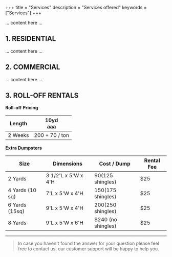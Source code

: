 +++
title = "Services"
description = "Services offered"
keywords = ["Services"]
+++

... content here ...

<a name="residential"></a>

## 1. RESIDENTIAL

... content here ...

<a name="commercial"></a>

## 2. COMMERCIAL

... content here ...

<a name="rolloff"></a>

## 3. ROLL-OFF RENTALS

**Roll-off Pricing**

| **Length** | **10yd<br>aaa** |
|------------|-----------------|
| 2 Weeks    | 200 + 70 / ton  |

**Extra Dumpsters**

| **Size**        | **Dimensions**      | **Cost / Dump**      | **Rental Fee** |
|-----------------|---------------------|----------------------|----------------|
| 2 Yards         | 3 1/2'L x 5'W x 4'H | $90 ($125 shingles)  | $25            |
| 4 Yards (10 sq) | 7'L x 5'W x 4'H     | $150 ($175 shingles) | $25            |
| 6 Yards (15sq)  | 9'L x 5'W x 4'H     | $200 ($250 shingles) | $25            |
| 8 Yards         | 9'L x 5'W x 6'H     | $240 (no shingles)   | $25            |

---

> In case you haven't found the answer for your question please feel free to contact us, our customer support will be happy to help you.

